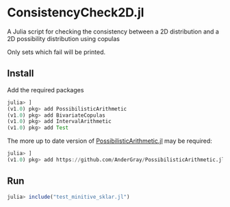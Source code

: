 # ConsistencyCheck2D.jl
A Julia script for checking the consistency between a 2D distribution and a 2D possibility distribution using copulas


Only sets which fail will be printed.

## Install

Add the required packages

```julia
julia> ]
(v1.0) pkg> add PossibilisticArithmetic
(v1.0) pkg> add BivariateCopulas
(v1.0) pkg> add IntervalArithmetic
(v1.0) pkg> add Test
```
The more up to date version of [PossibilisticArithmetic.jl](https://github.com/AnderGray/PossibilisticArithmetic.jl) may be required:

```julia
julia> ]
(v1.0) pkg> add https://github.com/AnderGray/PossibilisticArithmetic.jl#master
```

## Run

```julia
julia> include("test_minitive_sklar.jl")
```
